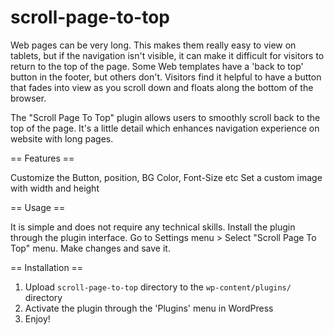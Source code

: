 # scroll-page-to-top
Web pages can be very long. This makes them really easy to view on tablets, but if the navigation isn't visible, it can make it difficult for visitors to return to the top of the page. Some Web templates have a 'back to top' button in the footer, but others don't. Visitors find it helpful to have a button that fades into view as you scroll down and floats along the bottom of the browser.

The "Scroll Page To Top" plugin allows users to smoothly scroll back to the top of the page. It's a little detail which enhances navigation experience on website with long pages.

== Features ==

Customize the Button, position, BG Color, Font-Size etc
Set a custom image with width and height

== Usage ==

It is simple and does not require any technical skills. Install the plugin through the plugin interface. Go to Settings menu > Select "Scroll Page To Top" menu. Make changes and save it.

== Installation ==

1. Upload `scroll-page-to-top` directory to the `wp-content/plugins/` directory
2. Activate the plugin through the 'Plugins' menu in WordPress
3. Enjoy!
